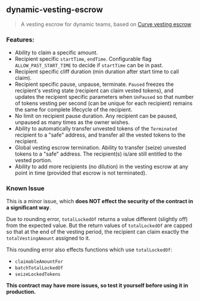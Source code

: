 ## dynamic-vesting-escrow

> A vesting escrow for dynamic teams, based on [Curve vesting escrow](https://github.com/curvefi/curve-dao-contracts)

### Features:

- Ability to claim a specific amount.
- Recipient specific `startTime`, `endTime`. Configurable flag `ALLOW_PAST_START_TIME` to decide if `startTime` can be in past.
- Recipient specific cliff duration (min duration after start time to call claim).
- Recipient specific pause, unpause, terminate. `Paused` freezes the recipient's vesting state (recipient can claim vested tokens), and updates the recipient specific parameters when `UnPaused` so that number of tokens vesting per second (can be unique for each recipient) remains the same for complete lifecycle of the recipient.
- No limit on recipient pause duration. Any recipient can be paused, unpaused as many times as the owner wishes.
- Ability to automatically transfer unvested tokens of the `Terminated` recipient to a "safe" address, and transfer all the vested tokens to the recipient.
- Global vesting escrow termination. Ability to transfer (seize) unvested tokens to a "safe" address. The recipient(s) is/are still entitled to the vested portion.
- Ability to add more recipients (no dilution) in the vesting escrow at any point in time (provided that escrow is not terminated).

### Known Issue

This is a minor issue, which **does NOT effect the security of the contract in a significant way**.

Due to rounding error, `totalLockedOf` returns a value different (slightly off) from the expected value. But the return values of `totalLockedOf` are capped so that at the end of the vesting period, the recipient can claim exactly the `totalVestingAmount` assigned to it.

This rounding error also effects functions which use `totalLockedOf`:

- `claimableAmountFor`
- `batchTotalLockedOf`
- `seizeLockedTokens`

**This contract may have more issues, so test it yourself before using it in production.**
